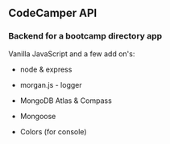 ## CodeCamper API
### Backend for a bootcamp directory app

Vanilla JavaScript and a few add on's:

* node & express

* morgan.js - logger

* MongoDB Atlas & Compass

* Mongoose

* Colors (for console)